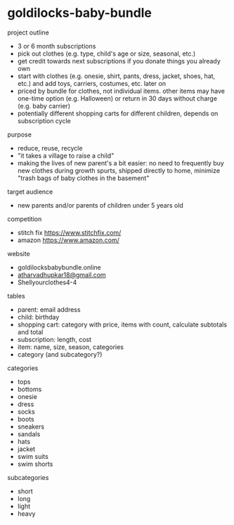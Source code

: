 # goldilocks-baby-bundle

project outline

- 3 or 6 month subscriptions
- pick out clothes (e.g. type, child's age or size, seasonal, etc.)
- get credit towards next subscriptions if you donate things you already own
- start with clothes (e.g. onesie, shirt, pants, dress, jacket, shoes, hat, etc.) and add toys, carriers, costumes, etc. later on
- priced by bundle for clothes, not individual items. other items may have one-time option (e.g. Halloween) or return in 30 days without charge (e.g. baby carrier)
- potentially different shopping carts for different children, depends on subscription cycle


purpose

- reduce, reuse, recycle
- "it takes a village to raise a child"
- making the lives of new parent's a bit easier: no need to frequently buy new clothes during growth spurts, shipped directly to home, minimize "trash bags of baby clothes in the basement" 


target audience

- new parents and/or parents of children under 5 years old


competition

- stitch fix https://www.stitchfix.com/
- amazon https://www.amazon.com/


website

- goldilocksbabybundle.online
- atharvadhupkar18@gmail.com
- Shellyourclothes4-4


tables

- parent: email address
- child: birthday
- shopping cart: category with price, items with count, calculate subtotals and total
- subscription: length, cost
- item: name, size, season, categories
- category (and subcategory?)


categories

- tops
- bottoms
- onesie
- dress
- socks
- boots
- sneakers
- sandals
- hats
- jacket
- swim suits
- swim shorts

subcategories
- short
- long
- light
- heavy
